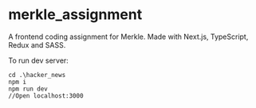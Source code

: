 # merkle_assignment
A frontend coding assignment for Merkle.
Made with Next.js, TypeScript, Redux and SASS.


To run dev server:
```
cd .\hacker_news
npm i
npm run dev
//Open localhost:3000
```
